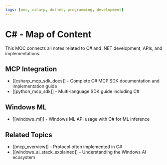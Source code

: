 ```yaml
---
tags: [moc, csharp, dotnet, programming, development]
---
```

# C# - Map of Content

This MOC connects all notes related to C# and .NET development, APIs, and implementations.

## MCP Integration

- [[csharp_mcp_sdk_docs]] - Complete C# MCP SDK documentation and implementation guide
- [[python_mcp_sdk]] - Multi-language SDK guide including C#

## Windows ML

- [[windows_ml]] - Windows ML API usage with C# for ML inference

## Related Topics

- [[mcp_overview]] - Protocol often implemented in C#
- [[windows_ai_stack_explained]] - Understanding the Windows AI ecosystem
